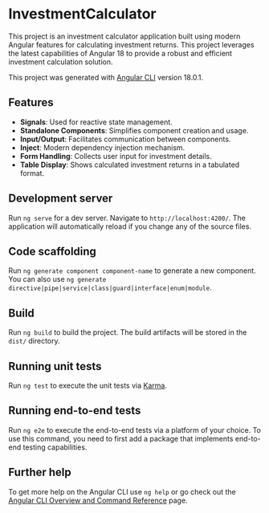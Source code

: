 # InvestmentCalculator
This project is an investment calculator application built using modern Angular features for calculating investment returns. This project leverages the latest capabilities of Angular 18 to provide a robust and efficient investment calculation solution.

This project was generated with [Angular CLI](https://github.com/angular/angular-cli) version 18.0.1.

## Features

- **Signals**: Used for reactive state management.
- **Standalone Components**: Simplifies component creation and usage.
- **Input/Output**: Facilitates communication between components.
- **Inject**: Modern dependency injection mechanism.
- **Form Handling**: Collects user input for investment details.
- **Table Display**: Shows calculated investment returns in a tabulated format.

## Development server

Run `ng serve` for a dev server. Navigate to `http://localhost:4200/`. The application will automatically reload if you change any of the source files.

## Code scaffolding

Run `ng generate component component-name` to generate a new component. You can also use `ng generate directive|pipe|service|class|guard|interface|enum|module`.

## Build

Run `ng build` to build the project. The build artifacts will be stored in the `dist/` directory.

## Running unit tests

Run `ng test` to execute the unit tests via [Karma](https://karma-runner.github.io).

## Running end-to-end tests

Run `ng e2e` to execute the end-to-end tests via a platform of your choice. To use this command, you need to first add a package that implements end-to-end testing capabilities.

## Further help

To get more help on the Angular CLI use `ng help` or go check out the [Angular CLI Overview and Command Reference](https://angular.dev/tools/cli) page.
